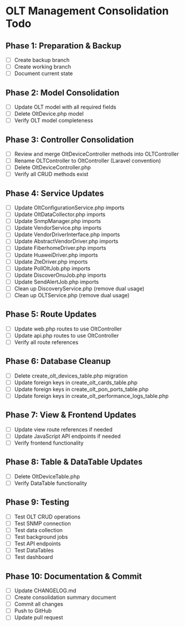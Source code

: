 # OLT Management Consolidation Todo

## Phase 1: Preparation & Backup
- [ ] Create backup branch
- [ ] Create working branch
- [ ] Document current state

## Phase 2: Model Consolidation
- [ ] Update OLT model with all required fields
- [ ] Delete OltDevice.php model
- [ ] Verify OLT model completeness

## Phase 3: Controller Consolidation
- [ ] Review and merge OltDeviceController methods into OLTController
- [ ] Rename OLTController to OltController (Laravel convention)
- [ ] Delete OltDeviceController.php
- [ ] Verify all CRUD methods exist

## Phase 4: Service Updates
- [ ] Update OltConfigurationService.php imports
- [ ] Update OltDataCollector.php imports
- [ ] Update SnmpManager.php imports
- [ ] Update VendorService.php imports
- [ ] Update VendorDriverInterface.php imports
- [ ] Update AbstractVendorDriver.php imports
- [ ] Update FiberhomeDriver.php imports
- [ ] Update HuaweiDriver.php imports
- [ ] Update ZteDriver.php imports
- [ ] Update PollOltJob.php imports
- [ ] Update DiscoverOnuJob.php imports
- [ ] Update SendAlertJob.php imports
- [ ] Clean up DiscoveryService.php (remove dual usage)
- [ ] Clean up OLTService.php (remove dual usage)

## Phase 5: Route Updates
- [ ] Update web.php routes to use OltController
- [ ] Update api.php routes to use OltController
- [ ] Verify all route references

## Phase 6: Database Cleanup
- [ ] Delete create_olt_devices_table.php migration
- [ ] Update foreign keys in create_olt_cards_table.php
- [ ] Update foreign keys in create_olt_pon_ports_table.php
- [ ] Update foreign keys in create_olt_performance_logs_table.php

## Phase 7: View & Frontend Updates
- [ ] Update view route references if needed
- [ ] Update JavaScript API endpoints if needed
- [ ] Verify frontend functionality

## Phase 8: Table & DataTable Updates
- [ ] Delete OltDeviceTable.php
- [ ] Verify DataTable functionality

## Phase 9: Testing
- [ ] Test OLT CRUD operations
- [ ] Test SNMP connection
- [ ] Test data collection
- [ ] Test background jobs
- [ ] Test API endpoints
- [ ] Test DataTables
- [ ] Test dashboard

## Phase 10: Documentation & Commit
- [ ] Update CHANGELOG.md
- [ ] Create consolidation summary document
- [ ] Commit all changes
- [ ] Push to GitHub
- [ ] Update pull request